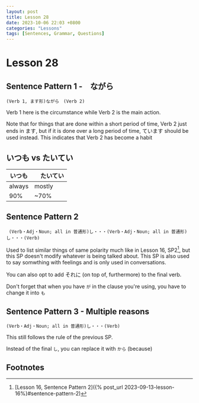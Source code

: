 ```yaml
--- 
layout: post 
title: Lesson 28
date: 2023-10-06 22:03 +0800 
categories: "Lessons"
tags: [Sentences, Grammar, Questions]
---
```

  
# Lesson 28

## Sentence Pattern 1 -　ながら
```
(Verb 1, ます形)ながら　(Verb 2)
```
Verb 1 here is the circumstance while Verb 2 is the main action.

Note that for things that are done within a short period of time, Verb 2 just ends in ます, but if it is done over a long period of time, ています should be used instead. This indicates that Verb 2 has become a habit

## いつも vs たいてい

| いつも |　たいてい |
| -- | -- |
| always | mostly |
| 90% | ~70% |


## Sentence Pattern 2
```
 (Verb・Adj・Noun; all in 普通形)し・・・(Verb・Adj・Noun; all in 普通形)し・・・(Verb)
```
Used to list similar things of same polarity much like in Lesson 16, SP2[^fn1], but this SP doesn't modify whatever is being talked about. This SP is also used to say somwthing with feelings and is only used in conversations.

You can also opt to add それに (on top of, furthermore) to the final verb.

Don't forget that when you have `が` in the clause you're using, you have to change it into `も`

## Sentence Pattern 3 - Multiple reasons
```
(Verb・Adj・Noun; all in 普通形)し・・・(Verb)
```
This still follows the rule of the previous SP.

Instead of the final `し`, you can replace it with `から` (because)

## Footnotes
[^fn1]: [Lesson 16, Sentence Pattern 2]({% post_url 2023-09-13-lesson-16%}#sentence-pattern-2)
